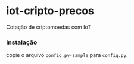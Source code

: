 # iot-cripto-precos
Cotação de criptomoedas com IoT

### Instalação

copie o arquivo `config.py-sample` para `config.py`.

